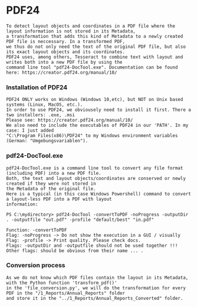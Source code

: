 # PDF24
    To detect layout objects and coordinates in a PDF file where the layout information is not stored in its Metadata, 
    a transformation that adds this kind of Metadata to a newly created PDF file is neccessary. In a transformed PDF, 
    we thus do not only need the text of the original PDF file, but also its exact layout objects and its coordinates. 
    PDF24 uses, among others, Tesseract to combine text with layout and writes both into a new PDF file by using the 
    command line tool "pdf24-DocTool.exe". Documentation can be found here: https://creator.pdf24.org/manual/10/

### Installation of PDF24
    PDF24 ONLY works on Windows (Windows 10,etc), but NOT on Unix based systems (Linux, MacOS, etc.).
    In order to use PDF24, we obviousely need to install it first. There a two installers: .exe, .msi
    Please see: https://creator.pdf24.org/manual/10/
    We also need to include the executables of PDF24 in our 'PATH'. In my case: I just added
    "C:\Program Files(x86)\PDF24" to my Windows environment variables (German: "Umgebungsvariablen").

### pdf24-DocTool.exe
    pdf24-DocTool.exe is a command line tool to convert any file format (including PDF) into a new PDF file. 
    Both, the text and layout objects/coordinates are conserved or newly created if they were not stored in
    the Metadata of the original file.
    Here is a typical (in this case Windows Powershell) command to convert a layout-less PDF into a PDF with layout 
    information:
``` 
PS C:\mydirectory> pdf24-DocTool -convertToPDF -noProgress -outputDir . -outputfile "out.pdf" -profile "default/best" "in.pdf"
```
    Function: -convertToPDF
    Flag: -noProgress -> Do not show the execution in a GUI / visually
    Flag: -profile -> Print quality. Please check docs.
    Flags: -outputDir and -outputfile should not be used together !!!
    Other flags: should be obvious from their name ... .
    
### Conversion process
    As we do not know which PDF files contain the layout in its Metadata, with the Python function 'transform_pdf()'
    in the 'file_conversion.py', we will do the transformation for every PDF in the "/1_Reports/Annual_Reports" folder 
    and store it in the "../1_Reports/Annual_Reports_Converted" folder.